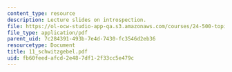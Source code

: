 ```yaml
---
content_type: resource
description: Lecture slides on introspection.
file: https://ol-ocw-studio-app-qa.s3.amazonaws.com/courses/24-500-topics-in-philosophy-of-mind-perceptual-experience-spring-2007/fb60feedafcd2e487df12f33cc5e479c_11_schwitzgebel.pdf
file_type: application/pdf
parent_uid: 7c284391-493b-7e4d-7430-fc3546d2eb36
resourcetype: Document
title: 11_schwitzgebel.pdf
uid: fb60feed-afcd-2e48-7df1-2f33cc5e479c
---
```

